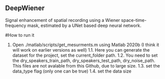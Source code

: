 ## DeepWiener
Signal enhancement of spatial recording using a Wiener space-time-frequency mask, estimated by a UNet based deep neural network.

#How to run it
1. Open ./matlab/scripts/get_mesurments.m using Matlab 2020b (I think it will work on earlier versions as well)
  1.1. Here you can generate the dataset for the project, set the current_folder path.
  1.2. You need to set the dry_speakers_train_path, dry_speakers_test_path, dry_noise_path. This files are not avalable from this Github, due to large size.
  1.3. set the data_type flag (only one can be true)
  1.4. set the data size

